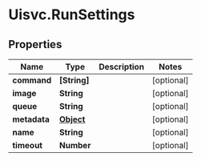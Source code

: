 # Uisvc.RunSettings

## Properties

Name | Type | Description | Notes
------------ | ------------- | ------------- | -------------
**command** | **[String]** |  | [optional] 
**image** | **String** |  | [optional] 
**queue** | **String** |  | [optional] 
**metadata** | [**Object**](.md) |  | [optional] 
**name** | **String** |  | [optional] 
**timeout** | **Number** |  | [optional] 


